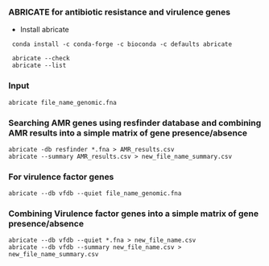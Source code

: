### ABRICATE for antibiotic resistance and virulence genes

* Install abricate

```
 conda install -c conda-forge -c bioconda -c defaults abricate
 
 abricate --check
 abricate --list
 ```

### Input 

```
abricate file_name_genomic.fna 
```

### Searching AMR genes using resfinder database and combining AMR results into a simple matrix of gene presence/absence

```
abricate -db resfinder *.fna > AMR_results.csv
abricate --summary AMR_results.csv > new_file_name_summary.csv
```

### For virulence factor genes

```
abricate --db vfdb --quiet file_name_genomic.fna 
```

### Combining Virulence factor genes into a simple matrix of gene presence/absence


```
abricate --db vfdb --quiet *.fna > new_file_name.csv
abricate --db vfdb --summary new_file_name.csv > new_file_name_summary.csv
```
